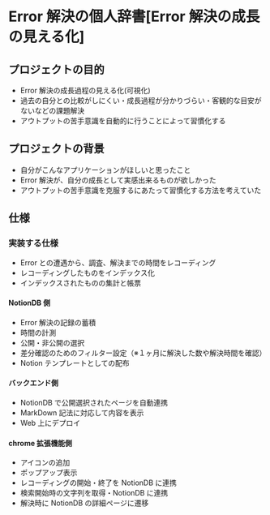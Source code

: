 # Error 解決の個人辞書[Error 解決の成長の見える化]

## プロジェクトの目的

- Error 解決の成長過程の見える化(可視化)
- 過去の自分との比較がしにくい・成長過程が分かりづらい・客観的な目安がないなどの課題解決
- アウトプットの苦手意識を自動的に行うことによって習慣化する

## プロジェクトの背景

- 自分がこんなアプリケーションがほしいと思ったこと
- Error 解決が、自分の成長として実感出来るものが欲しかった
- アウトプットの苦手意識を克服するにあたって習慣化する方法を考えていた

## 仕様

### 実装する仕様

- Error との遭遇から、調査、解決までの時間をレコーディング
- レコーディングしたものをインデックス化
- インデックスされたものの集計と帳票

#### NotionDB 側

- Error 解決の記録の蓄積
- 時間の計測
- 公開・非公開の選択
- 差分確認のためのフィルター設定（※１ヶ月に解決した数や解決時間を確認）
- Notion テンプレートとしての配布

#### バックエンド側

- NotionDB で公開選択されたページを自動連携
- MarkDown 記法に対応して内容を表示
- Web 上にデプロイ

#### chrome 拡張機能側

- アイコンの追加
- ポップアップ表示
- レコーディングの開始・終了を NotionDB に連携
- 検索開始時の文字列を取得・NotionDB に連携
- 解決時に NotionDB の詳細ページに遷移

